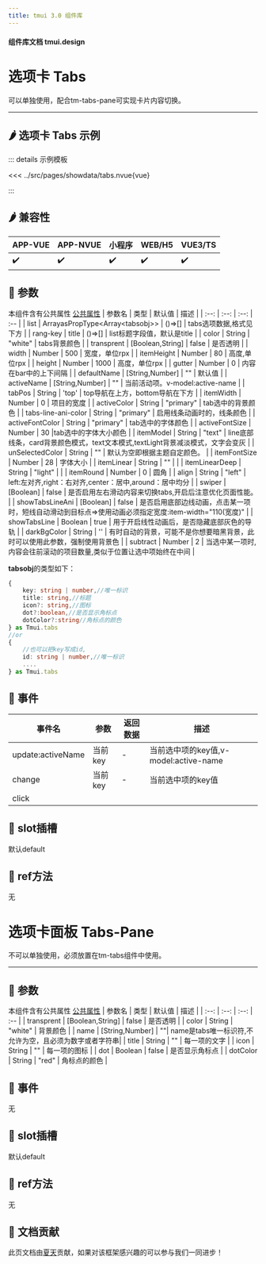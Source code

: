 ```yaml
---
title: tmui 3.0 组件库
---
```


<script setup>
import webview from '../components/mobileWebview.vue'
</script>

#### 组件库文档 tmui.design

# 选项卡 Tabs
可以单独使用，配合tm-tabs-pane可实现卡片内容切换。

---

## :hot_pepper: 选项卡 Tabs 示例

<webview url="https://tmui.design/h5/#/pages/showdata/tabs"></webview>

::: details 示例模板

<<< ../src/pages/showdata/tabs.nvue{vue}

:::

## :hot_pepper: 兼容性

| APP-VUE | APP-NVUE | 小程序 | WEB/H5 | VUE3/TS |
| --- | --- | --- | --- | --- |
| :heavy_check_mark: | :heavy_check_mark: | :heavy_check_mark: | :heavy_check_mark: | :heavy_check_mark: |

## :seedling: 参数
本组件含有公共属性 [公共属性](/spec/组件公共样式.html)
| 参数名 | 类型 | 默认值 | 描述 |
| :--: | :--: | :--: | :-- |
| list | ArrayasPropType\<Array\<tabsobj>> | ()=>[] | tabs选项数据,格式见下方 |
| rang-key | title | ()=>[] | list标题字段值，默认是title |
| color | String | "white" | tabs背景颜色 |
| transprent | [Boolean,String] | false | 是否透明 |
| width | Number | 500 | 宽度，单位rpx |
| itemHeight | Number | 80 | 高度,单位rpx |
| height | Number | 1000 | 高度，单位rpx |
| gutter | Number | 0 | 内容在bar中的上下间隔 |
| defaultName | [String,Number] | "" | 默认值 |
| activeName | [String,Number] | "" | 当前活动项。v-model:active-name |
| tabPos | String | 'top' | top导航在上方，bottom导航在下方 |
| itemWidth | Number | 0 | 项目的宽度 |
| activeColor | String | "primary" | tab选中的背景颜色 |
| tabs-line-ani-color | String | "primary" | 启用线条动画时的，线条颜色 |
| activeFontColor | String | "primary" | tab选中的字体颜色 |
| activeFontSize | Number | 30 |tab选中的字体大小颜色  |
| itemModel | String | "text" | line底部线条，card背景颜色模式，text文本模式,textLight背景减淡模式，文字会变灰 |
| unSelectedColor | String | "" | 默认为空即根据主题自定颜色。 |
| itemFontSize | Number | 28 | 字体大小 |
| itemLinear | String | "" |  |
| itemLinearDeep | String | "light" |  |
| itemRound | Number | 0 | 圆角 |
| align | String | "left" | left:左对齐,right：右对齐,center：居中,around：居中均分 |
| swiper<Badge type="danger" text="v3.0.75+" vertical="middle" /> | [Boolean] | false | 是否启用左右滑动内容来切换tabs,开启后注意优化页面性能。 |
| showTabsLineAni<Badge type="danger" text="v3.0.77+" vertical="middle" /> | [Boolean] | false | 是否启用底部边线动画，点击某一项时，短线自动滑动到目标点=>使用动画必须指定宽度:item-width="110(宽度)" |
| showTabsLine | Boolean | true | 用于开启线性动画后，是否隐藏底部灰色的导轨 |
| darkBgColor | String | '' | 有时自动的背景，可能不是你想要暗黑背景，此时可以使用此参数，强制使用背景色 |
| subtract | Number | 2 | 当选中某一项时,内容会往前滚动的项目数量,类似于位置让选中项始终在中间 |

**tabsobj**的类型如下：
```ts
{
	key: string | number,//唯一标识
	title: string,//标题
	icon?: string,//图标
	dot?:boolean,//是否显示角标点
	dotColor?:string//角标点的颜色
} as Tmui.tabs
//or
{
	//也可以把key写成id,
	id: string | number,//唯一标识
	....
} as Tmui.tabs

```

## :rose: 事件
| 事件名 | 参数 | 返回数据 | 描述 |
| --- | --- | --- | --- |
| update:activeName | 当前key | - | 当前选中项的key值,v-model:active-name |
| change | 当前key | - | 当前选中项的key值 |
| click |  |  |  |

## :corn: slot插槽
默认default

## :green_salad: ref方法

无

# 选项卡面板 Tabs-Pane
不可以单独使用，必须放置在tm-tabs组件中使用。

---

## :seedling: 参数
本组件含有公共属性 [公共属性](/spec/组件公共样式.html)
| 参数名 | 类型 | 默认值 | 描述 |
| :--: | :--: | :--: | :-- |
| transprent | [Boolean,String] | false | 是否透明 |
| color | String | "white" | 背景颜色 |
| name | [String,Number] | ""|  name是tabs唯一标识符,不允许为空，且必须为数字或者字符串|
| title | String | "" | 每一项的文字 |
| icon | String | "" | 每一项的图标 |
| dot | Boolean | false | 是否显示角标点 |
| dotColor | String | "red" | 角标点的颜色 |

## :rose: 事件
无

## :corn: slot插槽
默认default

## :green_salad: ref方法
无


## :couplekiss: 文档贡献
此页文档由[夏天](https://gitee.com/Xia_5718)贡献，如果对该框架感兴趣的可以参与我们一同进步！